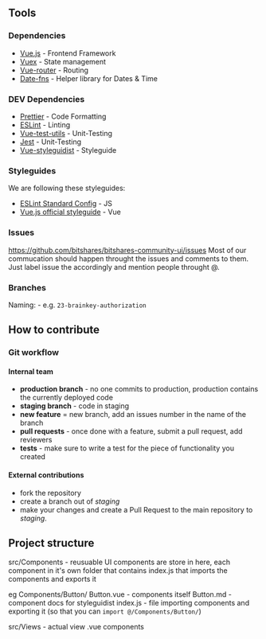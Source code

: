 ## Tools

### Dependencies
- [Vue.js](https://vuejs.org/) - Frontend Framework
- [Vuex](https://vuex.vuejs.org/) - State management
- [Vue-router](https://router.vuejs.org/en/) - Routing
- [Date-fns](https://date-fns.org/) - Helper library for Dates & Time

### DEV Dependencies
- [Prettier](https://prettier.io/) - Code Formatting
- [ESLint](https://github.com/eslint/eslint) - Linting
- [Vue-test-utils](https://vue-test-utils.vuejs.org/) - Unit-Testing
- [Jest](https://facebook.github.io/jest/) - Unit-Testing
- [Vue-styleguidist](https://github.com/vue-styleguidist/vue-styleguidist) - Styleguide

### Styleguides
We are following these styleguides:
- [ESLint Standard Config](https://standardjs.com/) - JS
- [Vue.js official styleguide](https://vuejs.org/v2/style-guide/) - Vue

### Issues
https://github.com/bitshares/bitshares-community-ui/issues
Most of our commucation should happen throught the issues and comments to them. Just label issue the accordingly and mention people throught @.

### Branches
Naming: <number of the issue on github>-<short on the branch> e.g. `23-brainkey-authorization`

## How to contribute

### Git workflow

#### Internal team

- **production branch** - no one commits to production, production contains the currently deployed code
- **staging branch** - code in staging
- **new feature** = new branch, add an issues number in the name of the branch
- **pull requests** - once done with a feature, submit a pull request, add reviewers
- **tests** - make sure to write a test for the piece of functionality you created


#### External contributions

- fork the repository
- create a branch out of *staging*
- make your changes and create a Pull Request to the main repository to *staging*.


## Project structure
src/Components - reusuable UI components are store in here, each component in it's own folder that contains index.js that imports the components and exports it

eg
Components/Button/
	Button.vue - components itself
	Button.md - component docs for styleguidist
	index.js - file importing components and exporting it (so that you can `import @/Components/Button/`)


src/Views - actual view .vue components 





